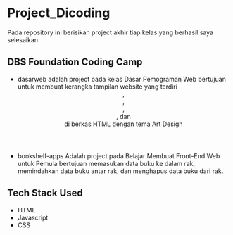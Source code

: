 # Project_Dicoding
Pada repository ini berisikan project akhir tiap kelas yang berhasil saya selesaikan

## DBS Foundation Coding Camp
* dasarweb adalah project pada kelas Dasar Pemograman Web bertujuan untuk membuat kerangka tampilan website yang terdiri <header>, <footer>, <main>, <article>, dan <aside> di berkas HTML dengan tema Art Design
* bookshelf-apps Adalah project pada Belajar Membuat Front-End Web untuk Pemula bertujuan memasukan data buku ke dalam rak, memindahkan data buku antar rak, dan menghapus data buku dari rak.

## Tech Stack Used
- HTML
- Javascript
- CSS
